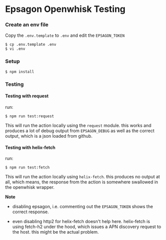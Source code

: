 # Epsagon Openwhisk Testing

### Create an env file

Copy the `.env.template` to `.env` and edit the `EPSAGON_TOKEN`

```console
$ cp .env.template .env
$ vi .env
```

### Setup

```console
$ npm install
```

### Testing

#### Testing with request

run:

```console
$ npm run test:request
```

This will run the action locally using the `request` module. this works and
produces a lot of debug output from `EPSAGON_DEBUG` as well as the correct
output, which is a json loaded from github.

#### Testing with helix-fetch

run:

```console
$ npm run test:fetch
```

This will run the action locally using `helix-fetch`. this produces no
output at all, which means, the response from the action is somewhere
swallowed in the openwhisk wrapper.

**Note**
- disabling epsagon, i.e. commenting out the `EPSAGON_TOKEN` shows the
correct response.

- even disabling http2 for helix-fetch doesn't help here. helix-fetch is
using fetch-h2 under the hood, which issues a APN discovery request to the host. this might be the actual problem.
